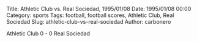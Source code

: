 Title: Athletic Club vs. Real Sociedad, 1995/01/08
Date: 1995/01/08 00:00
Category: sports
Tags: football, football scores, Athletic Club, Real Sociedad
Slug: athletic-club-vs-real-sociedad
Author: carbonero


Athletic Club 0 - 0 Real Sociedad
